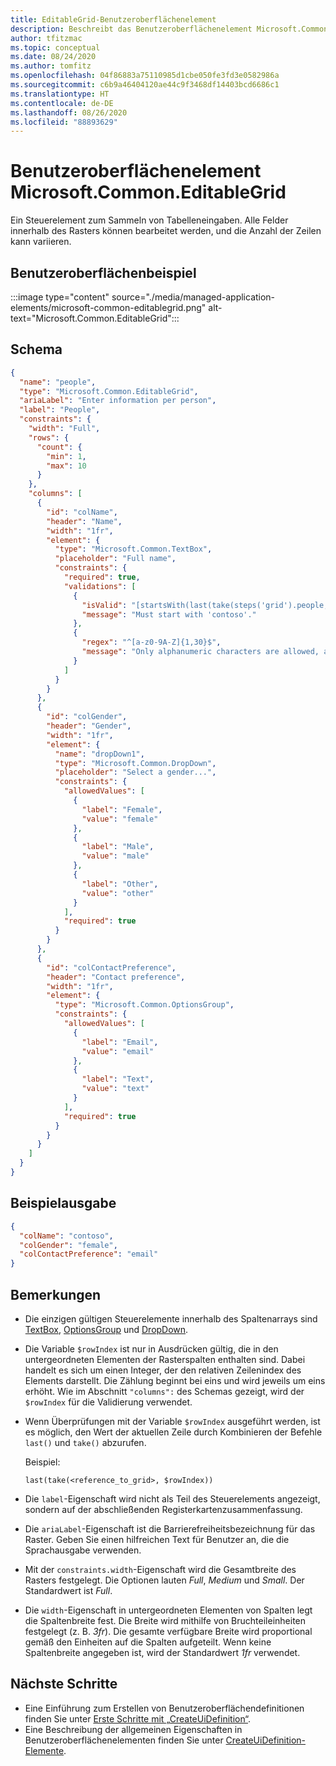 ```yaml
---
title: EditableGrid-Benutzeroberflächenelement
description: Beschreibt das Benutzeroberflächenelement Microsoft.Common.EditableGrid für das Azure-Portal. Ermöglicht Benutzern das Erfassen von Tabelleneingaben.
author: tfitzmac
ms.topic: conceptual
ms.date: 08/24/2020
ms.author: tomfitz
ms.openlocfilehash: 04f86883a75110985d1cbe050fe3fd3e0582986a
ms.sourcegitcommit: c6b9a46404120ae44c9f3468df14403bcd6686c1
ms.translationtype: HT
ms.contentlocale: de-DE
ms.lasthandoff: 08/26/2020
ms.locfileid: "88893629"
---
```

# <a name="microsoftcommoneditablegrid-ui-element"></a>Benutzeroberflächenelement Microsoft.Common.EditableGrid

Ein Steuerelement zum Sammeln von Tabelleneingaben. Alle Felder innerhalb des Rasters können bearbeitet werden, und die Anzahl der Zeilen kann variieren.

## <a name="ui-sample"></a>Benutzeroberflächenbeispiel

:::image type="content" source="./media/managed-application-elements/microsoft-common-editablegrid.png" alt-text="Microsoft.Common.EditableGrid":::

## <a name="schema"></a>Schema

```json
{
  "name": "people",
  "type": "Microsoft.Common.EditableGrid",
  "ariaLabel": "Enter information per person",
  "label": "People",
  "constraints": {
    "width": "Full",
    "rows": {
      "count": {
        "min": 1,
        "max": 10
      }
    },
    "columns": [
      {
        "id": "colName",
        "header": "Name",
        "width": "1fr",
        "element": {
          "type": "Microsoft.Common.TextBox",
          "placeholder": "Full name",
          "constraints": {
            "required": true,
            "validations": [
              {
                "isValid": "[startsWith(last(take(steps('grid').people, $rowIndex)).colName, 'contoso')]",
                "message": "Must start with 'contoso'."
              },
              {
                "regex": "^[a-z0-9A-Z]{1,30}$",
                "message": "Only alphanumeric characters are allowed, and the value must be 1-30 characters long."
              }
            ]
          }
        }
      },
      {
        "id": "colGender",
        "header": "Gender",
        "width": "1fr",
        "element": {
          "name": "dropDown1",
          "type": "Microsoft.Common.DropDown",
          "placeholder": "Select a gender...",
          "constraints": {
            "allowedValues": [
              {
                "label": "Female",
                "value": "female"
              },
              {
                "label": "Male",
                "value": "male"
              },
              {
                "label": "Other",
                "value": "other"
              }
            ],
            "required": true
          }
        }
      },
      {
        "id": "colContactPreference",
        "header": "Contact preference",
        "width": "1fr",
        "element": {
          "type": "Microsoft.Common.OptionsGroup",
          "constraints": {
            "allowedValues": [
              {
                "label": "Email",
                "value": "email"
              },
              {
                "label": "Text",
                "value": "text"
              }
            ],
            "required": true
          }
        }
      }
    ]
  }
}
```

## <a name="sample-output"></a>Beispielausgabe

```json
{
  "colName": "contoso",
  "colGender": "female",
  "colContactPreference": "email"
}
```

## <a name="remarks"></a>Bemerkungen

- Die einzigen gültigen Steuerelemente innerhalb des Spaltenarrays sind [TextBox](microsoft-common-textbox.md), [OptionsGroup](microsoft-common-optionsgroup.md) und [DropDown](microsoft-common-dropdown.md).
- Die Variable `$rowIndex` ist nur in Ausdrücken gültig, die in den untergeordneten Elementen der Rasterspalten enthalten sind. Dabei handelt es sich um einen Integer, der den relativen Zeilenindex des Elements darstellt. Die Zählung beginnt bei eins und wird jeweils um eins erhöht. Wie im Abschnitt `"columns":` des Schemas gezeigt, wird der `$rowIndex` für die Validierung verwendet.
- Wenn Überprüfungen mit der Variable `$rowIndex` ausgeführt werden, ist es möglich, den Wert der aktuellen Zeile durch Kombinieren der Befehle `last()` und `take()` abzurufen.

  Beispiel:

  `last(take(<reference_to_grid>, $rowIndex))`

- Die `label`-Eigenschaft wird nicht als Teil des Steuerelements angezeigt, sondern auf der abschließenden Registerkartenzusammenfassung.
- Die `ariaLabel`-Eigenschaft ist die Barrierefreiheitsbezeichnung für das Raster. Geben Sie einen hilfreichen Text für Benutzer an, die die Sprachausgabe verwenden.
- Mit der `constraints.width`-Eigenschaft wird die Gesamtbreite des Rasters festgelegt. Die Optionen lauten _Full_, _Medium_ und _Small_. Der Standardwert ist _Full_.
- Die `width`-Eigenschaft in untergeordneten Elementen von Spalten legt die Spaltenbreite fest. Die Breite wird mithilfe von Bruchteileinheiten festgelegt (z. B. _3fr_). Die gesamte verfügbare Breite wird proportional gemäß den Einheiten auf die Spalten aufgeteilt. Wenn keine Spaltenbreite angegeben ist, wird der Standardwert _1fr_ verwendet.

## <a name="next-steps"></a>Nächste Schritte

- Eine Einführung zum Erstellen von Benutzeroberflächendefinitionen finden Sie unter [Erste Schritte mit „CreateUiDefinition“](create-uidefinition-overview.md).
- Eine Beschreibung der allgemeinen Eigenschaften in Benutzeroberflächenelementen finden Sie unter [CreateUiDefinition-Elemente](create-uidefinition-elements.md).
